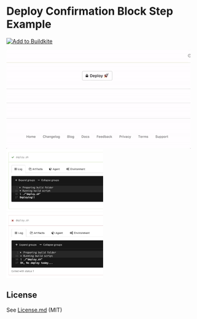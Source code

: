 # Deploy Confirmation Block Step Example

[![Add to Buildkite](https://buildkite.com/button.svg)](https://buildkite.com/new)

![Demo](docs/demo.gif)
<img src="docs/yes.png" width="50%" height="50%"/>
<img src="docs/no.png" width="50%" height="50%"/>

## License

See [License.md](License.md) (MIT)
